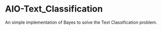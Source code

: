 # AIO-Text_Classification
 An simple implementation of Bayes to solve the Text Classification problem.
